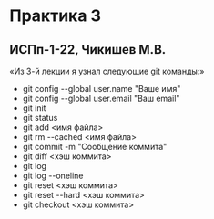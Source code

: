 # Практика 3
## ИСПп-1-22, Чикишев М.В.
«Из 3-й лекции я узнал следующие git команды:»
* git config --global user.name "Ваше имя"
* git config --global user.email "Ваш email"
* git init
* git status
* git add <имя файла>
* git rm --cached <имя файла>
* git commit -m "Сообщение коммита"
* git diff <хэш коммита>
* git log
* git log --oneline
* git reset <хэш коммита>
* git reset --hard <хэш коммита>
* git checkout <хэш коммита>